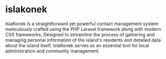 # islakonek
 IslaKonek is a straightforward yet powerful contact management system meticulously crafted using the PHP Laravel framework along with modern CSS frameworks. Designed to streamline the process of gathering and managing personal information of the island's residents and detailed data about the island itself, IslaKonek serves as an essential tool for local administration and community management.

